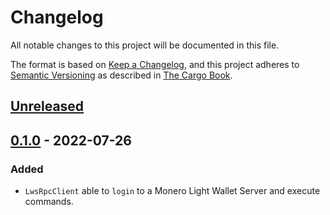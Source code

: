 # Changelog

All notable changes to this project will be documented in this file.

The format is based on [Keep a Changelog](https://keepachangelog.com/en/1.0.0/),
and this project adheres to [Semantic Versioning](https://semver.org/spec/v2.0.0.html) as described in [The Cargo Book](https://doc.rust-lang.org/cargo/reference/manifest.html#the-version-field).

## [Unreleased]

## [0.1.0] - 2022-07-26

### Added

- `LwsRpcClient` able to `login` to a Monero Light Wallet Server and execute commands.

[Unreleased]: https://github.com/monero-rs/monero-lws/compare/v0.1.0...HEAD
[0.1.0]: https://github.com/monero-rs/monero-lws/releases/tag/v0.1.0
